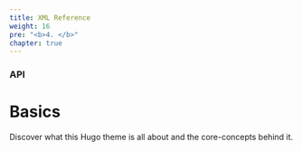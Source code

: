 ```yaml
---
title: XML Reference
weight: 16
pre: "<b>4. </b>"
chapter: true
---
```


### API

# Basics

Discover what this Hugo theme is all about and the core-concepts behind it.
